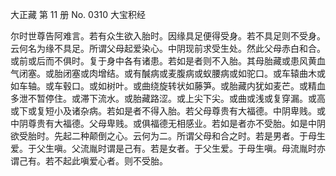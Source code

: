 大正藏 第 11 册 No. 0310 大宝积经

尔时世尊告阿难言。若有众生欲入胎时。因缘具足便得受身。若不具足则不受身。云何名为缘不具足。所谓父母起爱染心。中阴现前求受生处。然此父母赤白和合。或前或后而不俱时。复于身中各有诸患。若如是者则不入胎。其母胎藏或患风黄血气闭塞。或胎闭塞或肉增结。或有醎病或麦腹病或蚁腰病或如驼口。或车辕曲木或如车轴。或车毂口。或如树叶。或曲绕旋转状如藤笋。或胎藏内犹如麦芒。或精血多泄不暂停住。或滞下流水。或胎藏路涩。或上尖下尖。或曲或浅或复穿漏。或高或下或复短小及诸杂病。若如是者不得入胎。若父母尊贵有大福德。中阴卑贱。或中阴尊贵有大福德。父母卑贱。或俱福德无相感业。若如是者亦不受胎。如是中阴欲受胎时。先起二种颠倒之心。云何为二。所谓父母和合之时。若是男者。于母生爱。于父生嗔。父流胤时谓是己有。若是女者。于父生爱。于母生嗔。母流胤时亦谓己有。若不起此嗔爱心者。则不受胎。
